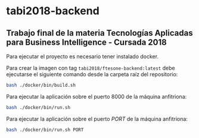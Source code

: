 tabi2018-backend
================

## Trabajo final de la materia Tecnologías Aplicadas para Business Intelligence - Cursada 2018

Para ejecutar el proyecto es necesario tener instalado docker.

Para crear la imagen con tag `tabi2018/ftesone-backend:latest` debe ejecutarse el siguiente comando desde la carpeta raíz del repositorio:

```bash
bash ./docker/bin/build.sh
```

Para ejecutar la aplicación sobre el puerto 8000 de la máquina anfitriona:

```bash
bash ./docker/bin/run.sh
```

Para ejecutar la aplicación sobre el puerto *PORT* de la máquina anfitriona:

```bash
bash ./docker/bin/run.sh PORT
```
